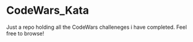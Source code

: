 # CodeWars_Kata

[codewars]: https://shankxwebdev.com/wp-content/uploads/2016/03/Screen-Shot-2016-03-28-at-7.51.42-AM.png

Just a repo holding all the CodeWars challeneges i have completed. Feel free to browse!

